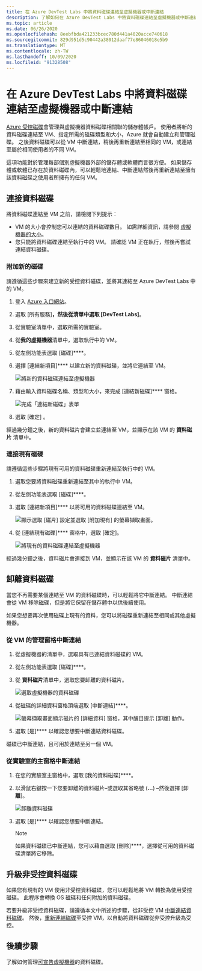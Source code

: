 ```yaml
---
title: 在 Azure DevTest Labs 中將資料磁碟連結至虛擬機器或中斷連結
description: 了解如何在 Azure DevTest Labs 中將資料磁碟連結至虛擬機器或中斷連結
ms.topic: article
ms.date: 06/26/2020
ms.openlocfilehash: 8eebfbda421233bcec780d441a4020acce740618
ms.sourcegitcommit: 829d951d5c90442a38012daaf77e86046018e5b9
ms.translationtype: MT
ms.contentlocale: zh-TW
ms.lasthandoff: 10/09/2020
ms.locfileid: "91328508"
---
```

# <a name="attach-or-detach-a-data-disk-to-a-virtual-machine-in-azure-devtest-labs"></a>在 Azure DevTest Labs 中將資料磁碟連結至虛擬機器或中斷連結
[Azure 受控磁碟](../virtual-machines/managed-disks-overview.md)會管理與虛擬機器資料磁碟相關聯的儲存體帳戶。 使用者將新的資料磁碟連結至 VM、指定所需的磁碟類型和大小，Azure 就會自動建立和管理磁碟。 之後資料磁碟可以從 VM 中斷連結，稍後再重新連結至相同的 VM，或連結至屬於相同使用者的不同 VM。

這項功能對於管理每部個別虛擬機器外部的儲存體或軟體而言很方便。 如果儲存體或軟體已存在於資料磁碟內，可以輕鬆地連結、中斷連結然後再重新連結至擁有該資料磁碟之使用者所擁有的任何 VM。

## <a name="attach-a-data-disk"></a>連接資料磁碟
將資料磁碟連結至 VM 之前，請檢閱下列提示︰

- VM 的大小會控制您可以連結的資料磁碟數目。 如需詳細資訊，請參閱 [虛擬機器的大小](../virtual-machines/sizes.md)。
- 您只能將資料磁碟連結至執行中的 VM。 請確認 VM 正在執行，然後再嘗試連結資料磁碟。

### <a name="attach-a-new-disk"></a>附加新的磁碟
請遵循這些步驟來建立新的受控資料磁碟，並將其連結至 Azure DevTest Labs 中的 VM。

1. 登入 [Azure 入口網站](https://go.microsoft.com/fwlink/p/?LinkID=525040)。
1. 選取 [所有服務]****，然後從清單中選取 [DevTest Labs]****。
1. 從實驗室清單中，選取所需的實驗室。 
1. 從**我的虛擬機器**清單中，選取執行中的 VM。
1. 從左側功能表選取 [磁碟]****。
1. 選擇 [連結新項目]**** 以建立新的資料磁碟，並將它連結至 VM。

    ![將新的資料磁碟連結至虛擬機器](./media/devtest-lab-attach-detach-data-disk/devtest-lab-attach-new.png)
1. 藉由輸入資料磁碟名稱、類型和大小，來完成 [連結新磁碟]**** 窗格。

    ![完成「連結新磁碟」表單](./media/devtest-lab-attach-detach-data-disk/devtest-lab-attach-new-form.png)
1. 選取 [確定]  。

經過幾分鐘之後，新的資料磁片會建立並連結至 VM，並顯示在該 VM 的 **資料磁片** 清單中。

### <a name="attach-an-existing-disk"></a>連接現有磁碟
請遵循這些步驟將現有可用的資料磁碟重新連結至執行中的 VM。 

1. 選取您要將資料磁碟重新連結至其中的執行中 VM。
1. 從左側功能表選取 [磁碟]****。
1. 選取 [連結新項目]**** 以將可用的資料磁碟連結至 VM。

    ![顯示選取 [磁片] 設定並選取 [附加現有] 的螢幕擷取畫面。](./media/devtest-lab-attach-detach-data-disk/devtest-lab-attach-existing-button.png)

1. 從 [連結現有磁碟]**** 窗格中，選取 [確定]。

    ![將現有的資料磁碟連結至虛擬機器](./media/devtest-lab-attach-detach-data-disk/devtest-lab-attach-existing.png)

經過幾分鐘之後，資料磁片會連接到 VM，並顯示在該 VM 的 **資料磁片** 清單中。

## <a name="detach-a-data-disk"></a>卸離資料磁碟
當您不再需要某個連結至 VM 的資料磁碟時，可以輕鬆將它中斷連結。 中斷連結會從 VM 移除磁碟，但是將它保留在儲存體中以供後續使用。

如果您想要再次使用磁碟上現有的資料，您可以將磁碟重新連結至相同或其他虛擬機器。

### <a name="detach-from-the-vms-management-pane"></a>從 VM 的管理窗格中斷連結
1. 從虛擬機器的清單中，選取具有已連結資料磁碟的 VM。
1. 從左側功能表選取 [磁碟]****。
1. 從 **資料磁片**清單中，選取您要卸離的資料磁片。

    ![選取虛擬機器的資料磁碟](./media/devtest-lab-attach-detach-data-disk/devtest-lab-detach-button.png) 
1. 從磁碟的詳細資料窗格頂端選取 [中斷連結]****。

    ![螢幕擷取畫面顯示磁片的 [詳細資料] 窗格，其中醒目提示 [卸離] 動作。](./media/devtest-lab-attach-detach-data-disk/devtest-lab-detach-data-disk2.png)
1. 選取 [是]**** 以確認您想要中斷連結資料磁碟。

磁碟已中斷連結，且可用於連結至另一個 VM。 
### <a name="detach-from-the-labs-main-pane"></a>從實驗室的主窗格中斷連結
1. 在您的實驗室主窗格中，選取 [我的資料磁碟]****。
1. 以滑鼠右鍵按一下您要卸離的資料磁片–或選取其省略號 (**...**) –然後選擇 [卸 **離**]。

    ![卸離資料磁碟](./media/devtest-lab-attach-detach-data-disk/devtest-lab-detach-data-disk.png)
1. 選取 [是]**** 以確認您想要中斷連結。

   > [!NOTE]
   > 如果資料磁碟已中斷連結，您可以藉由選取 [刪除]****，選擇從可用的資料磁碟清單將它移除。
   >
   >

## <a name="upgrade-an-unmanaged-data-disk"></a>升級非受控資料磁碟
如果您有現有的 VM 使用非受控資料磁碟，您可以輕鬆地將 VM 轉換為使用受控磁碟。 此程序會轉換 OS 磁碟和任何附加的資料磁碟。

若要升級非受控資料磁碟，請遵循本文中所述的步驟，從非受控 VM [中斷連結資料磁碟](#detach-a-data-disk)。 然後，[重新連結磁碟](#attach-an-existing-disk)至受控 VM，以自動將資料磁碟從非受控升級為受控。

## <a name="next-steps"></a>後續步驟
了解如何管理[可宣告虛擬機器](devtest-lab-add-claimable-vm.md#unclaim-a-vm)的資料磁碟。
